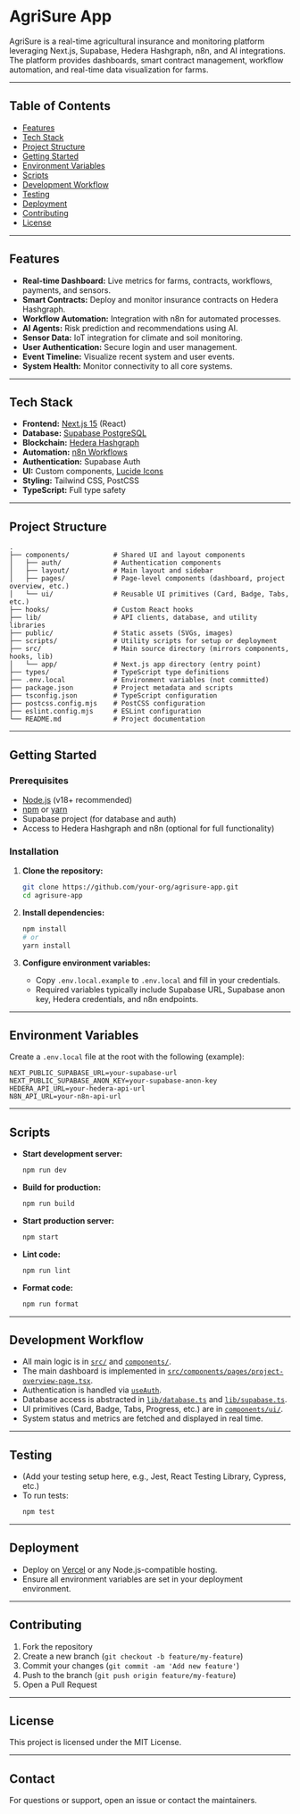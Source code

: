 # AgriSure App

AgriSure is a real-time agricultural insurance and monitoring platform leveraging Next.js, Supabase, Hedera Hashgraph, n8n, and AI integrations. The platform provides dashboards, smart contract management, workflow automation, and real-time data visualization for farms.

---

## Table of Contents

- [Features](#features)
- [Tech Stack](#tech-stack)
- [Project Structure](#project-structure)
- [Getting Started](#getting-started)
- [Environment Variables](#environment-variables)
- [Scripts](#scripts)
- [Development Workflow](#development-workflow)
- [Testing](#testing)
- [Deployment](#deployment)
- [Contributing](#contributing)
- [License](#license)

---

## Features

- **Real-time Dashboard:** Live metrics for farms, contracts, workflows, payments, and sensors.
- **Smart Contracts:** Deploy and monitor insurance contracts on Hedera Hashgraph.
- **Workflow Automation:** Integration with n8n for automated processes.
- **AI Agents:** Risk prediction and recommendations using AI.
- **Sensor Data:** IoT integration for climate and soil monitoring.
- **User Authentication:** Secure login and user management.
- **Event Timeline:** Visualize recent system and user events.
- **System Health:** Monitor connectivity to all core systems.

---

## Tech Stack

- **Frontend:** [Next.js 15](https://nextjs.org/) (React)
- **Database:** [Supabase PostgreSQL](https://supabase.com/)
- **Blockchain:** [Hedera Hashgraph](https://hedera.com/)
- **Automation:** [n8n Workflows](https://n8n.io/)
- **Authentication:** Supabase Auth
- **UI:** Custom components, [Lucide Icons](https://lucide.dev/)
- **Styling:** Tailwind CSS, PostCSS
- **TypeScript:** Full type safety

---

## Project Structure

```
.
├── components/           # Shared UI and layout components
│   ├── auth/             # Authentication components
│   ├── layout/           # Main layout and sidebar
│   ├── pages/            # Page-level components (dashboard, project overview, etc.)
│   └── ui/               # Reusable UI primitives (Card, Badge, Tabs, etc.)
├── hooks/                # Custom React hooks
├── lib/                  # API clients, database, and utility libraries
├── public/               # Static assets (SVGs, images)
├── scripts/              # Utility scripts for setup or deployment
├── src/                  # Main source directory (mirrors components, hooks, lib)
│   └── app/              # Next.js app directory (entry point)
├── types/                # TypeScript type definitions
├── .env.local            # Environment variables (not committed)
├── package.json          # Project metadata and scripts
├── tsconfig.json         # TypeScript configuration
├── postcss.config.mjs    # PostCSS configuration
├── eslint.config.mjs     # ESLint configuration
└── README.md             # Project documentation
```

---

## Getting Started

### Prerequisites

- [Node.js](https://nodejs.org/) (v18+ recommended)
- [npm](https://www.npmjs.com/) or [yarn](https://yarnpkg.com/)
- Supabase project (for database and auth)
- Access to Hedera Hashgraph and n8n (optional for full functionality)

### Installation

1. **Clone the repository:**

   ```sh
   git clone https://github.com/your-org/agrisure-app.git
   cd agrisure-app
   ```

2. **Install dependencies:**

   ```sh
   npm install
   # or
   yarn install
   ```

3. **Configure environment variables:**
   - Copy `.env.local.example` to `.env.local` and fill in your credentials.
   - Required variables typically include Supabase URL, Supabase anon key, Hedera credentials, and n8n endpoints.

---

## Environment Variables

Create a `.env.local` file at the root with the following (example):

```
NEXT_PUBLIC_SUPABASE_URL=your-supabase-url
NEXT_PUBLIC_SUPABASE_ANON_KEY=your-supabase-anon-key
HEDERA_API_URL=your-hedera-api-url
N8N_API_URL=your-n8n-api-url
```

---

## Scripts

- **Start development server:**
  ```sh
  npm run dev
  ```
- **Build for production:**
  ```sh
  npm run build
  ```
- **Start production server:**
  ```sh
  npm start
  ```
- **Lint code:**
  ```sh
  npm run lint
  ```
- **Format code:**
  ```sh
  npm run format
  ```

---

## Development Workflow

- All main logic is in [`src/`](src/) and [`components/`](components/).
- The main dashboard is implemented in [`src/components/pages/project-overview-page.tsx`](src/components/pages/project-overview-page.tsx).
- Authentication is handled via [`useAuth`](components/auth/auth-provider.tsx).
- Database access is abstracted in [`lib/database.ts`](lib/database.ts) and [`lib/supabase.ts`](lib/supabase.ts).
- UI primitives (Card, Badge, Tabs, Progress, etc.) are in [`components/ui/`](components/ui/).
- System status and metrics are fetched and displayed in real time.

---

## Testing

- (Add your testing setup here, e.g., Jest, React Testing Library, Cypress, etc.)
- To run tests:
  ```sh
  npm test
  ```

---

## Deployment

- Deploy on [Vercel](https://vercel.com/) or any Node.js-compatible hosting.
- Ensure all environment variables are set in your deployment environment.

---

## Contributing

1. Fork the repository
2. Create a new branch (`git checkout -b feature/my-feature`)
3. Commit your changes (`git commit -am 'Add new feature'`)
4. Push to the branch (`git push origin feature/my-feature`)
5. Open a Pull Request

---

## License

This project is licensed under the MIT License.

---

## Contact

For questions or support, open an issue or contact the maintainers.
